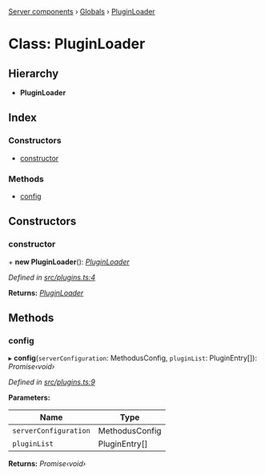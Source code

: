 [Server components](../README.md) › [Globals](../globals.md) › [PluginLoader](pluginloader.md)

# Class: PluginLoader

## Hierarchy

* **PluginLoader**

## Index

### Constructors

* [constructor](pluginloader.md#constructor)

### Methods

* [config](pluginloader.md#config)

## Constructors

###  constructor

\+ **new PluginLoader**(): *[PluginLoader](pluginloader.md)*

*Defined in [src/plugins.ts:4](https://github.com/nodulusteam/methodus.dev/blob/8d1d711/modules/platform/server/src/plugins.ts#L4)*

**Returns:** *[PluginLoader](pluginloader.md)*

## Methods

###  config

▸ **config**(`serverConfiguration`: MethodusConfig, `pluginList`: PluginEntry[]): *Promise‹void›*

*Defined in [src/plugins.ts:9](https://github.com/nodulusteam/methodus.dev/blob/8d1d711/modules/platform/server/src/plugins.ts#L9)*

**Parameters:**

Name | Type |
------ | ------ |
`serverConfiguration` | MethodusConfig |
`pluginList` | PluginEntry[] |

**Returns:** *Promise‹void›*
